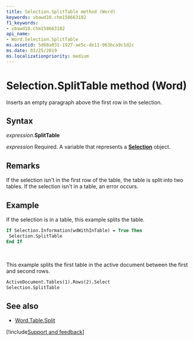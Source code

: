 ```yaml
---
title: Selection.SplitTable method (Word)
keywords: vbawd10.chm158663182
f1_keywords:
- vbawd10.chm158663182
api_name:
- Word.Selection.SplitTable
ms.assetid: 5d68a031-1927-ae5c-de11-963bca9c1d2c
ms.date: 03/25/2019
ms.localizationpriority: medium
---
```



# Selection.SplitTable method (Word)

Inserts an empty paragraph above the first row in the selection.


## Syntax

_expression_.**SplitTable**

_expression_ Required. A variable that represents a **[Selection](Word.Selection.md)** object.


## Remarks

If the selection isn't in the first row of the table, the table is split into two tables. If the selection isn't in a table, an error occurs.


## Example

If the selection is in a table, this example splits the table.

```vb
If Selection.Information(wdWithInTable) = True Then 
 Selection.SplitTable 
End If
```

<br/>

This example splits the first table in the active document between the first and second rows.

```vb
ActiveDocument.Tables(1).Rows(2).Select 
Selection.SplitTable
```


## See also

- [Word.Table.Split](Word.Table.Split.md)

[!include[Support and feedback](~/includes/feedback-boilerplate.md)]
